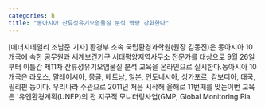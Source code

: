 ```yaml
---
categories: h
title: "동아시아 잔류성유기오염물질 분석 역량 강화한다"
---
```

[에너지데일리 조남준 기자] 환경부 소속 국립환경과학원(원장 김동진)은 동아시아 10개국에 속한 공무원과 세계보건기구 서태평양지역사무소 전문가를 대상으로 9월 26일부터 이틀간 제11차 잔류성유기오염물질 분석 교육을 온라인으로 실시한다.동아시아 10개국은 라오스, 말레이시아, 몽골, 베트남, 일본, 인도네시아, 싱가포르, 캄보디아, 태국, 필리핀 등이다. 우리나라 주관으로 2011년 처음 시작해 올해로 11번째를 맞는이번 교육은 &#39;유엔환경계획(UNEP)의 전 지구적 모니터링사업(GMP, Global Monitoring Pla